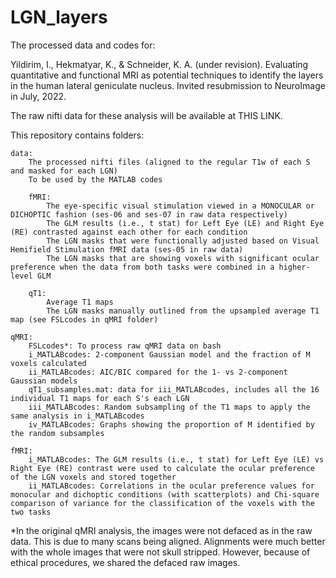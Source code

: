 # LGN_layers

The processed data and codes for: 

Yildirim, I., Hekmatyar, K., & Schneider, K. A. (under revision). Evaluating quantitative and functional MRI as potential techniques to identify the layers in the human lateral geniculate nucleus. Invited resubmission to NeuroImage in July, 2022.

The raw nifti data for these analysis will be available at THIS LINK.

This repository contains folders:

	data: 	
		The processed nifti files (aligned to the regular T1w of each S and masked for each LGN)
		To be used by the MATLAB codes

		fMRI:	
			The eye-specific visual stimulation viewed in a MONOCULAR or DICHOPTIC fashion (ses-06 and ses-07 in raw data respectively)
			The GLM results (i.e., t stat) for Left Eye (LE) and Right Eye (RE) contrasted against each other for each condition
			The LGN masks that were functionally adjusted based on Visual Hemifield Stimulation fMRI data (ses-05 in raw data)
			The LGN masks that are showing voxels with significant ocular preference when the data from both tasks were combined in a higher-level GLM

		qT1:	
			Average T1 maps
			The LGN masks manually outlined from the upsampled average T1 map (see FSLcodes in qMRI folder)

	qMRI:
		FSLcodes*: To process raw qMRI data on bash
		i_MATLABcodes: 2-component Gaussian model and the fraction of M voxels calculated
		ii_MATLABcodes: AIC/BIC compared for the 1- vs 2-component Gaussian models
		qT1_subsamples.mat: data for iii_MATLABcodes, includes all the 16 individual T1 maps for each S's each LGN
		iii_MATLABcodes: Random subsampling of the T1 maps to apply the same analysis in i_MATLABcodes
		iv_MATLABcodes: Graphs showing the proportion of M identified by the random subsamples 

	fMRI:
		i_MATLABcodes: The GLM results (i.e., t stat) for Left Eye (LE) vs Right Eye (RE) contrast were used to calculate the ocular preference of the LGN voxels and stored together
		ii_MATLABcodes: Correlations in the ocular preference values for monocular and dichoptic conditions (with scatterplots) and Chi-square comparison of variance for the classification of the voxels with the two tasks


*In the original qMRI analysis, the images were not defaced as in the raw data. This is due to many scans being aligned. Alignments were much better with the whole images that were not skull stripped. However, because of ethical procedures, we shared the defaced raw images.
